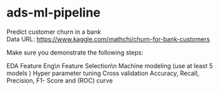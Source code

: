 # ads-ml-pipeline
Predict customer churn in a bank  
Data URL: https://www.kaggle.com/mathchi/churn-for-bank-customers  

Make sure you demonstrate the following steps:  

EDA
Feature Eng\n
Feature Selection\n
Machine modeling (use at least 5 models )
Hyper parameter tuning
Cross validation Accuracy, Recall, Precision, F1- Score and (ROC) curve
